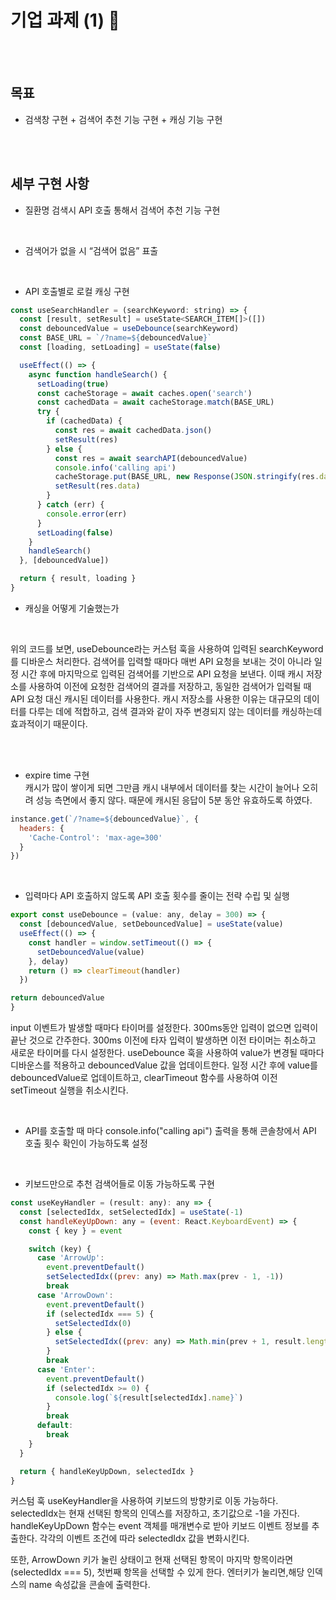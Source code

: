 # 기업 과제 (1) 👫

<br/><br/>

## 목표

- 검색창 구현 + 검색어 추천 기능 구현 + 캐싱 기능 구현

<br/><br/>

## 세부 구현 사항

- 질환명 검색시 API 호출 통해서 검색어 추천 기능 구현

<br/>

- 검색어가 없을 시 “검색어 없음” 표출

<br/>

- API 호출별로 로컬 캐싱 구현

```javascript
const useSearchHandler = (searchKeyword: string) => {
  const [result, setResult] = useState<SEARCH_ITEM[]>([])
  const debouncedValue = useDebounce(searchKeyword)
  const BASE_URL = `/?name=${debouncedValue}`
  const [loading, setLoading] = useState(false)

  useEffect(() => {
    async function handleSearch() {
      setLoading(true)
      const cacheStorage = await caches.open('search')
      const cachedData = await cacheStorage.match(BASE_URL)
      try {
        if (cachedData) {
          const res = await cachedData.json()
          setResult(res)
        } else {
          const res = await searchAPI(debouncedValue)
          console.info('calling api')
          cacheStorage.put(BASE_URL, new Response(JSON.stringify(res.data)))
          setResult(res.data)
        }
      } catch (err) {
        console.error(err)
      }
      setLoading(false)
    }
    handleSearch()
  }, [debouncedValue])

  return { result, loading }
}
```

- 캐싱을 어떻게 기술했는가

<br/>

위의 코드를 보면, useDebounce라는 커스텀 훅을 사용하여 입력된 searchKeyword를 디바운스 처리한다. 검색어를 입력할 때마다 매번 API 요청을 보내는 것이 아니라 일정 시간 후에 마지막으로 입력된 검색어를 기반으로 API 요청을 보낸다.
이때 캐시 저장소를 사용하여 이전에 요청한 검색어의 결과를 저장하고, 동일한 검색어가 입력될 때 API 요청 대신 캐시된 데이터를 사용한다. 캐시 저장소를 사용한 이유는 대규모의 데이터를 다루는 데에 적합하고, 검색 결과와 같이 자주 변경되지 않는 데이터를 캐싱하는데 효과적이기 때문이다.

<br/><br/>

- expire time 구현
  <br/>
  캐시가 많이 쌓이게 되면 그만큼 캐시 내부에서 데이터를 찾는 시간이 늘어나 오히려 성능 측면에서 좋지 않다. 때문에 캐시된 응답이 5분 동안 유효하도록 하였다.

```javascript
instance.get(`/?name=${debouncedValue}`, {
  headers: {
    'Cache-Control': 'max-age=300'
  }
})
```

<br/>
    
- 입력마다 API 호출하지 않도록 API 호출 횟수를 줄이는 전략 수립 및 실행
    
```javascript
export const useDebounce = (value: any, delay = 300) => {
  const [debouncedValue, setDebouncedValue] = useState(value)
  useEffect(() => {
    const handler = window.setTimeout(() => {
      setDebouncedValue(value)
    }, delay)
    return () => clearTimeout(handler)
  })

return debouncedValue
}

````
input 이벤트가 발생할 때마다 타이머를 설정한다. 300ms동안 입력이 없으면 입력이 끝난 것으로 간주한다. 300ms 이전에 타자 입력이 발생하면 이전 타이머는 취소하고 새로운 타이머를 다시 설정한다. useDebounce 훅을 사용하여 value가 변경될 때마다 디바운스를 적용하고 debouncedValue 값을 업데이트한다. 일정 시간 후에 value를 debouncedValue로 업데이트하고, clearTimeout 함수를 사용하여 이전 setTimeout 실행을 취소시킨다.

<br/>


- API를 호출할 때 마다 console.info("calling api") 출력을 통해 콘솔창에서 API 호출 횟수 확인이 가능하도록 설정

<br/>

- 키보드만으로 추천 검색어들로 이동 가능하도록 구현

```javascript
const useKeyHandler = (result: any): any => {
  const [selectedIdx, setSelectedIdx] = useState(-1)
  const handleKeyUpDown: any = (event: React.KeyboardEvent) => {
    const { key } = event

    switch (key) {
      case 'ArrowUp':
        event.preventDefault()
        setSelectedIdx((prev: any) => Math.max(prev - 1, -1))
        break
      case 'ArrowDown':
        event.preventDefault()
        if (selectedIdx === 5) {
          setSelectedIdx(0)
        } else {
          setSelectedIdx((prev: any) => Math.min(prev + 1, result.length - 1))
        }
        break
      case 'Enter':
        event.preventDefault()
        if (selectedIdx >= 0) {
          console.log(`${result[selectedIdx].name}`)
        }
        break
      default:
        break
    }
  }

  return { handleKeyUpDown, selectedIdx }
}
````

커스텀 훅 useKeyHandler을 사용하여 키보드의 방향키로 이동 가능하다. selectedIdx는 현재 선택된 항목의 인덱스를 저장하고, 초기값으로 -1을 가진다. handleKeyUpDown 함수는 event 객체를 매개변수로 받아 키보드 이벤트 정보를 추출한다. 각각의 이벤트 조건에 따라 selectedIdx 값을 변화시킨다.

또한, ArrowDown 키가 눌린 상태이고 현재 선택된 항목이 마지막 항목이라면(selectedIdx === 5), 첫번째 항목을 선택할 수 있게 한다. 엔터키가 눌리면,해당 인덱스의 name 속성값을 콘솔에 출력한다.
